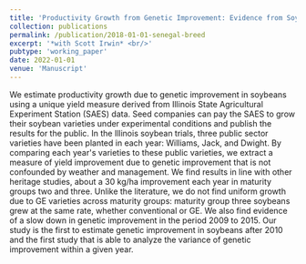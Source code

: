 ```yaml
---
title: 'Productivity Growth from Genetic Improvement: Evidence from Soybean Trial Data'
collection: publications
permalink: /publication/2018-01-01-senegal-breed
excerpt: '*with Scott Irwin* <br/>'
pubtype: 'working_paper'
date: 2022-01-01
venue: 'Manuscript'
---
```

We estimate productivity growth due to genetic improvement in soybeans using a unique yield measure derived from Illinois State Agricultural Experiment Station (SAES) data. Seed companies can pay the SAES to grow their soybean varieties under experimental conditions and publish the results for the public. In the Illinois soybean trials, three public sector varieties have been planted in each year: Williams, Jack, and Dwight. By comparing each year's varieties to these public varieties, we extract a measure of yield improvement due to genetic improvement that is not confounded by weather and management. We find results in line with other heritage studies, about a 30 kg/ha improvement each year in maturity groups two and three. Unlike the literature, we do not find uniform growth due to GE varieties across maturity groups: maturity group three soybeans grew at the same rate, whether conventional or GE. We also find evidence of a slow down in genetic improvement in the period 2009 to 2015. Our study is the first to estimate genetic improvement in soybeans after 2010 and the first study that is able to analyze the variance of genetic improvement within a given year.